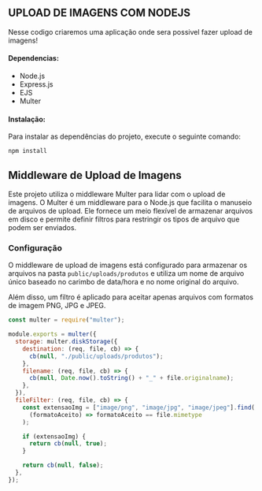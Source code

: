 ## UPLOAD DE IMAGENS COM NODEJS

Nesse codigo criaremos uma aplicação onde sera possivel fazer upload de imagens!

#### Dependencias:

- Node.js
- Express.js
- EJS
- Multer

#### Instalação:

Para instalar as dependências do projeto, execute o seguinte comando:

```
npm install
```

## Middleware de Upload de Imagens

Este projeto utiliza o middleware Multer para lidar com o upload de imagens. O Multer é um middleware para o Node.js que facilita o manuseio de arquivos de upload. Ele fornece um meio flexível de armazenar arquivos em disco e permite definir filtros para restringir os tipos de arquivo que podem ser enviados.

### Configuração

O middleware de upload de imagens está configurado para armazenar os arquivos na pasta `public/uploads/produtos` e utiliza um nome de arquivo único baseado no carimbo de data/hora e no nome original do arquivo.

Além disso, um filtro é aplicado para aceitar apenas arquivos com formatos de imagem PNG, JPG e JPEG.

```javascript
const multer = require("multer");

module.exports = multer({
  storage: multer.diskStorage({
    destination: (req, file, cb) => {
      cb(null, "./public/uploads/produtos");
    },
    filename: (req, file, cb) => {
      cb(null, Date.now().toString() + "_" + file.originalname);
    },
  }),
  fileFilter: (req, file, cb) => {
    const extensaoImg = ["image/png", "image/jpg", "image/jpeg"].find(
      (formatoAceito) => formatoAceito == file.mimetype
    );

    if (extensaoImg) {
      return cb(null, true);
    }

    return cb(null, false);
  },
});
```
